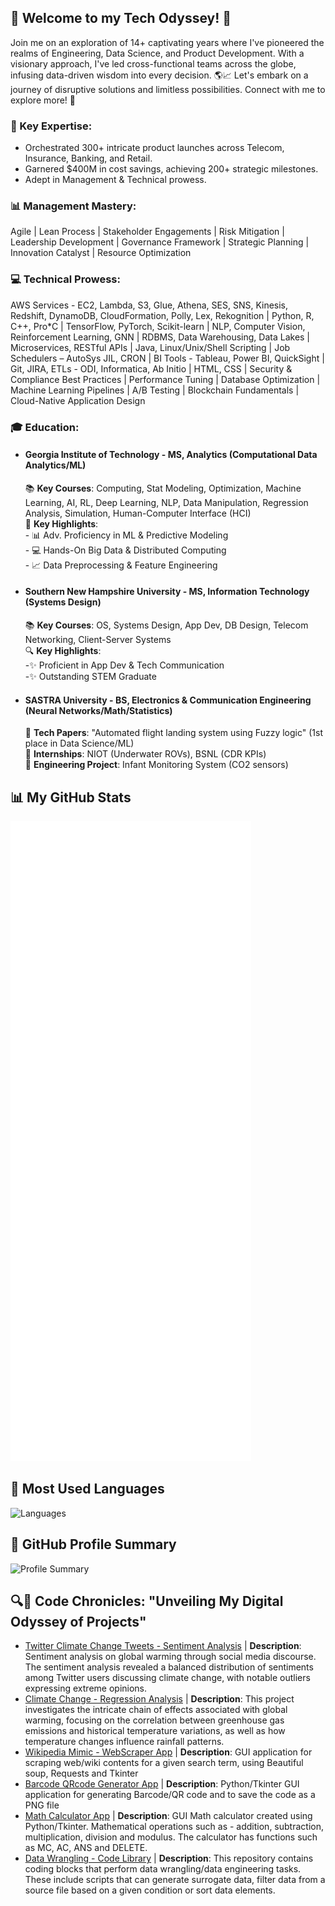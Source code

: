## **🚀 Welcome to my Tech Odyssey! 🌟**

Join me on an exploration of 14+ captivating years where I've pioneered the realms of Engineering, Data Science, and Product Development. With a visionary approach, I've led cross-functional teams across the globe, infusing data-driven wisdom into every decision. 🌎📈 Let's embark on a journey of disruptive solutions and limitless possibilities. Connect with me to explore more! 🚀
 
### **🔑 Key Expertise:**
- Orchestrated 300+ intricate product launches across Telecom, Insurance, Banking, and Retail.  
- Garnered $400M in cost savings, achieving 200+ strategic milestones.  
- Adept in Management & Technical prowess.  
  
### **📊 Management Mastery:**  
  Agile | Lean Process | Stakeholder Engagements | Risk Mitigation | Leadership Development | Governance Framework | Strategic Planning | Innovation Catalyst | Resource Optimization
  
### **💻 Technical Prowess:**  
  AWS Services - EC2, Lambda, S3, Glue, Athena, SES, SNS, Kinesis, Redshift, DynamoDB, CloudFormation, Polly, Lex, Rekognition | Python, R, C++, Pro*C | TensorFlow, PyTorch, Scikit-learn | NLP, Computer Vision, Reinforcement Learning, GNN | RDBMS, Data     Warehousing, Data Lakes | Microservices, RESTful APIs | Java, Linux/Unix/Shell Scripting | Job Schedulers – AutoSys JIL, CRON | BI Tools - Tableau, Power BI, QuickSight | Git, JIRA, ETLs - ODI, Informatica, Ab Initio | HTML, CSS | Security & Compliance Best Practices | Performance Tuning | Database Optimization | Machine Learning Pipelines | A/B Testing | Blockchain Fundamentals | Cloud-Native Application Design

### **🎓 Education:**

- #### Georgia Institute of Technology - MS, Analytics (Computational Data Analytics/ML)  
    📚 **Key Courses**: Computing, Stat Modeling, Optimization, Machine Learning, AI, RL, Deep Learning, NLP, Data Manipulation, Regression Analysis, Simulation, Human-Computer Interface (HCI)  
    🔹 **Key Highlights**:  
            - 📊 Adv. Proficiency in ML & Predictive Modeling  
            - 💻 Hands-On Big Data & Distributed Computing  
            - 📈 Data Preprocessing & Feature Engineering  
  
- #### Southern New Hampshire University - MS, Information Technology (Systems Design)  
    📚 **Key Courses**: OS, Systems Design, App Dev, DB Design, Telecom Networking, Client-Server Systems  
    🔍 **Key Highlights**:  
            -✨ Proficient in App Dev & Tech Communication  
            -✨ Outstanding STEM Graduate  
   
-  #### SASTRA University - BS, Electronics & Communication Engineering  (Neural Networks/Math/Statistics)
    📄 **Tech Papers**: "Automated flight landing system using Fuzzy logic" (1st place in Data Science/ML)  
    💼 **Internships**: NIOT (Underwater ROVs), BSNL (CDR KPIs)  
    🔌 **Engineering Project**: Infant Monitoring System (CO2 sensors)  

    
## 📊 My GitHub Stats
![Metrics](https://github.com/mkr302/mkr302/blob/main/github-metrics.svg)

## 🚀 Most Used Languages
![Languages](https://github-readme-stats.vercel.app/api/top-langs/?username=mkr302&layout=compact&theme=dark)

## 🌟 GitHub Profile Summary
![Profile Summary](https://github-profile-summary-cards.vercel.app/api/cards/profile-details?username=mkr302&theme=dark)


                                
## 🔍📜 Code Chronicles: "Unveiling My Digital Odyssey of Projects"
- [Twitter Climate Change Tweets - Sentiment Analysis](https://github.com/mkr302/Twitter_Climate_Change_Tweets-Sentiment_Analysis) | **Description**: Sentiment analysis on global warming through social media discourse. The sentiment analysis revealed a balanced distribution of sentiments among Twitter users discussing climate change, with notable outliers expressing extreme opinions.
- [Climate Change - Regression Analysis](https://github.com/mkr302/Climate_Change-Regression_Analysis) | **Description**: This project investigates the intricate chain of effects associated with global warming, focusing on the correlation between greenhouse gas emissions and historical temperature variations, as well as how temperature changes influence rainfall patterns.
- [Wikipedia Mimic - WebScraper App](https://github.com/mkr302/Wikipedia_Mimic-WebScraper_App) | **Description**: GUI application for scraping web/wiki contents for a given search term, using Beautiful soup, Requests and Tkinter
- [Barcode QRcode Generator App](https://github.com/mkr302/Barcode_QRcode_Generator_App) | **Description**: Python/Tkinter GUI application for generating Barcode/QR code and to save the code as a PNG file
- [Math Calculator App](https://github.com/mkr302/Math_Calculator_App) | **Description**: GUI Math calculator created using Python/Tkinter. Mathematical operations such as - addition, subtraction, multiplication, division and modulus. The calculator has functions such as MC, AC, ANS and DELETE.
- [Data Wrangling - Code Library](https://github.com/mkr302/Data_Wrangling-Code_Library) | **Description**: This repository contains coding blocks that perform data wrangling/data engineering tasks. These include scripts that can generate surrogate data, filter data from a source file based on a given condition or sort data elements.

